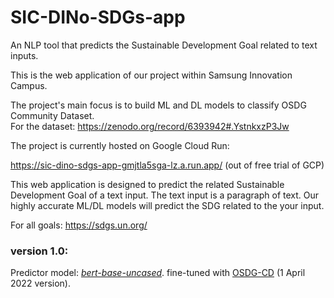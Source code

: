 # SIC-DINo-SDGs-app

An NLP tool that predicts the Sustainable Development Goal related to text inputs.


This is the web application of our project within Samsung Innovation Campus.

The project's main focus is to build ML and DL models to classify OSDG Community Dataset.<br>
For the dataset: https://zenodo.org/record/6393942#.YstnkxzP3Jw

The project is currently hosted on Google Cloud Run:

https://sic-dino-sdgs-app-gmjtla5sga-lz.a.run.app/ (out of free trial of GCP)

This web application is designed to predict the related Sustainable Development Goal of a text input.
The text input is a paragraph of text. Our highly accurate ML/DL models will predict the SDG related to the your input.<br>

For all goals: https://sdgs.un.org/


### version 1.0:
Predictor model: [*bert-base-uncased*](https://huggingface.co/bert-base-uncased). fine-tuned with [OSDG-CD](https://zenodo.org/record/6393942#.YstnkxzP3Jw) (1 April 2022 version).
